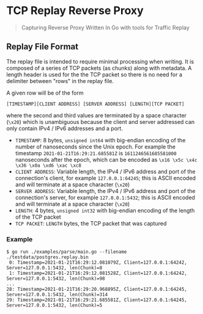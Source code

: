 # TCP Replay Reverse Proxy

> Capturing Reverse Proxy Written In Go with tools for Traffic Replay

## Replay File Format

The replay file is intended to require minimal processing when writing. It
is composed of a series of TCP packets (as chunks) along with metadata.
A length header is used for the the TCP packet so there is no need for a
delimiter between "rows" in the replay file.

A given row will be of the form

```
[TIMESTAMP][CLIENT ADDRESS] [SERVER ADDRESS] [LENGTH][TCP PACKET]
```

where the second and third values are terminated by a space character (`\x20`)
which is unambiguous because the client and server addressed can only contain
IPv4 / IPv6 addresses and a port.

-   `TIMESTAMP`: 8 bytes, `unsigned int64` with big-endian encoding of the
    number of nanoseconds since the Unix epoch. For example the timestamp
    `2021-01-21T16:29:21.685581Z` is `1611246561685581000` nanoseconds after
    the epoch, which can be encoded as
    `\x16 \x5c \x4c \x36 \x0a \xd6 \xac \xc8`
-   `CLIENT ADDRESS`: Variable length, the IPv4 / IPv6 address and port of the
    connection's client, for example `127.0.0.1:64245`; this is ASCII
    encoded and will terminate at a space character (`\x20`)
-   `SERVER ADDRESS`: Variable length, the IPv4 / IPv6 address and port of the
    connection's server, for example `127.0.0.1:5432`; this is ASCII
    encoded and will terminate at a space character (`\x20`)
-   `LENGTH`: 4 bytes, `unsigned int32` with big-endian encoding of the
    length of the TCP packet
-   `TCP PACKET`: `LENGTH` bytes, the TCP packet that was captured

### Example

```
$ go run ./examples/parse/main.go --filename ./testdata/postgres.replay.bin
 0: Timestamp=2021-01-21T16:29:12.081079Z, Client=127.0.0.1:64242, Server=127.0.0.1:5432, len(Chunk)=8
 1: Timestamp=2021-01-21T16:29:12.081528Z, Client=127.0.0.1:64242, Server=127.0.0.1:5432, len(Chunk)=98
...
28: Timestamp=2021-01-21T16:29:20.968895Z, Client=127.0.0.1:64245, Server=127.0.0.1:5432, len(Chunk)=314
29: Timestamp=2021-01-21T16:29:21.685581Z, Client=127.0.0.1:64245, Server=127.0.0.1:5432, len(Chunk)=5
```
